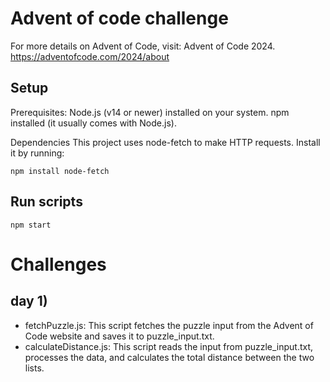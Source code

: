 # Advent of code challenge

For more details on Advent of Code, visit: Advent of Code 2024. https://adventofcode.com/2024/about

## Setup
Prerequisites: 
  Node.js (v14 or newer) installed on your system.
  npm installed (it usually comes with Node.js).

Dependencies
  This project uses node-fetch to make HTTP requests. Install it by running:
~~~
npm install node-fetch
~~~

## Run scripts
~~~
npm start
~~~

# Challenges
## day 1) 
-  fetchPuzzle.js: This script fetches the puzzle input from the Advent of Code website and saves it to puzzle_input.txt.
-  calculateDistance.js: This script reads the input from puzzle_input.txt, processes the data, and calculates the total distance between the two lists.

